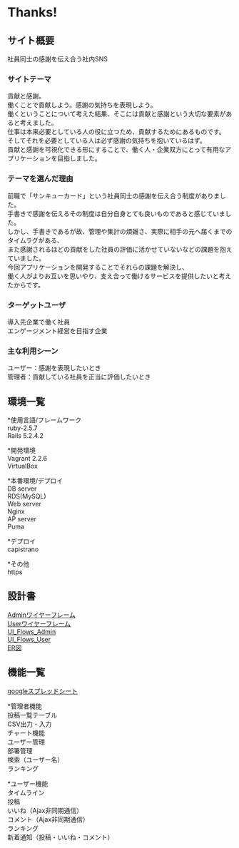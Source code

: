 # Thanks!

## サイト概要
社員同士の感謝を伝え合う社内SNS

### サイトテーマ
貢献と感謝。<br>
働くことで貢献しよう。感謝の気持ちを表現しよう。<br>
働くということについて考えた結果、そこには貢献と感謝という大切な要素があると考えました。<br>
仕事は本来必要としている人の役に立つため、貢献するためにあるものです。<br>
そしてそれを必要としている人は必ず感謝の気持ちを抱いているはず。<br>
貢献と感謝を可視化できる形にすることで、働く人・企業双方にとって有用なアプリケーションを目指しました。<br>

### テーマを選んだ理由
前職で「サンキューカード」という社員同士の感謝を伝え合う制度がありました。<br>
手書きで感謝を伝えるその制度は自分自身とても良いものであると感じていました。<br>
しかし、手書きであるが故、管理や集計の煩雑さ、実際に相手の元へ届くまでのタイムラグがある、<br>
また感謝されるほどの貢献をした社員の評価に活かせていないなどの課題を抱えていました。<br>
今回アプリケーションを開発することでそれらの課題を解決し、<br>
働く人がよりお互いを思いやり、支え合って働けるサービスを提供したいと考えたからです。<br>

### ターゲットユーザ
導入先企業で働く社員<br>
エンゲージメント経営を目指す企業

### 主な利用シーン
ユーザー：感謝を表現したいとき<br>
管理者：貢献している社員を正当に評価したいとき

## 環境一覧
*使用言語/フレームワーク<br>
  ruby-2.5.7<br>
  Rails 5.2.4.2<br>

*開発環境<br>
  Vagrant 2.2.6<br>
  VirtualBox<br>

*本番環境/デプロイ<br>
  DB server<br>
  RDS(MySQL)<br>
  Web server<br>
  Nginx<br>
  AP server<br>
  Puma<br>

*デプロイ<br>
  capistrano<br>

*その他<br>
  https<br>

## 設計書
[Adminワイヤーフレーム](https://app.diagrams.net/#G1DngPQFpcCuxU0NKNSVKbqf2ePR2u7JUf)<br>
[Userワイヤーフレーム](https://app.diagrams.net/#G1l9102QeSPrv3IIQ05bdY7Kd7d7ZPfYgL)<br>
[UI_Flows_Admin](https://app.diagrams.net/#G1H1tlf6qJ0abrRmux3LF5yeQ_bc0u8AgT)<br>
[UI_Flows_User](https://app.diagrams.net/#G1QCwq7zIU2CqByudgxAFem2cCAnIZu9Wo)<br>
[ER図](https://app.diagrams.net/#G1G6fu3wetSF8ObgSZb6vQUfn9jT4QXe3Z)<br>

## 機能一覧
[googleスプレッドシート](https://docs.google.com/spreadsheets/d/11ske6SFWajgfFdTrv7dg0c_PyO68K0bY4ohnrQZiVaQ/edit?usp=sharing)<br>

*管理者機能<br>
  投稿一覧テーブル<br>
  CSV出力・入力<br>
  チャート機能<br>
  ユーザー管理<br>
  部署管理<br>
  検索（ユーザー名）<br>
  ランキング<br>

*ユーザー機能<br>
  タイムライン<br>
  投稿<br>
  いいね（Ajax非同期通信）<br>
  コメント（Ajax非同期通信）<br>
  ランキング<br>
  新着通知（投稿・いいね・コメント）<br>



